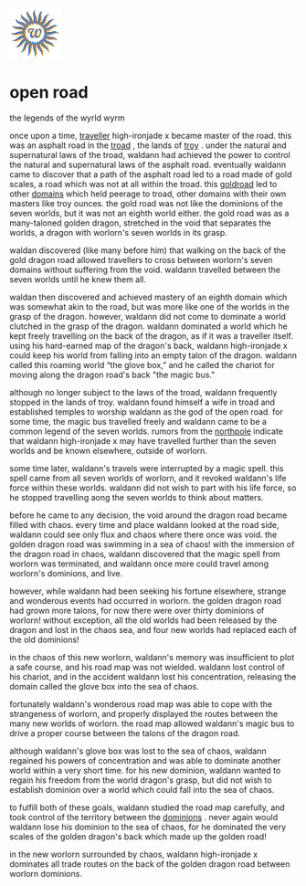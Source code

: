 ![wsun](assets/wsun.gif)

# open road

the legends of the wyrld wyrm

once upon a time,  [traveller](traveller.md)  high-ironjade x became master of the road. this was an asphalt road in the  [troad](troad.md) , the lands of  [troy](troy.md) . under the natural and supernatural laws of the troad, waldann had achieved the power to control the natural and supernatural laws of the asphalt road. 
 eventually waldann came to discover that a path of the asphalt road led to a road made of gold scales, a road which was not at all within the troad. this  [goldroad](goldroad.md)  led to other  [domains](domains.md)  which held peerage to troad, other domains with their own masters like troy ounces. the gold road was not like the dominions of the seven worlds, but it was not an eighth world either. the gold road was as a many-taloned golden dragon, stretched in the void that separates the worlds, a dragon with worlorn's seven worlds in its grasp. 

 waldan discovered (like many before him) that walking on the back of the gold dragon road allowed travellers to cross between worlorn's seven domains without suffering from the void. waldann travelled between the seven worlds until he knew them all. 

 waldan then discovered and achieved mastery of an eighth domain which was somewhat akin to the road, but was more like one of the worlds in the grasp of the dragon. however, waldann did not come to dominate a world clutched in the grasp of the dragon. waldann dominated a world which he kept freely travelling on the back of the dragon, as if it was a traveller itself. using his hard-earned map of the dragon's back, waldann high-ironjade x could keep his world from falling into an empty talon of the dragon. waldann called this roaming world “the glove box,” and he called the chariot for moving along the dragon road's back "the magic bus." 

 although no longer subject to the laws of the troad, waldann frequently stopped in the lands of troy. waldann found himself a wife in troad and established temples to worship waldann as the god of the open road. for some time, the magic bus travelled freely and waldann came to be a common legend of the seven worlds. rumors from the  [northpole](northpole.md)  indicate that waldann high-ironjade x may have travelled further than the seven worlds and be known elsewhere, outside of worlorn. 

 some time later, waldann's travels were interrupted by a magic spell. this spell came from all seven worlds of worlorn, and it revoked waldann's life force within these worlds. waldann did not wish to part with his life force, so he stopped travelling aong the seven worlds to think about matters. 

 before he came to any decision, the void around the dragon road became filled with chaos. every time and place waldann looked at the road side, waldann could see only flux and chaos where there once was void. the golden dragon road was swimming in a sea of chaos! with the immersion of the dragon road in chaos, waldann discovered that the magic spell from worlorn was terminated, and waldann once more could travel among worlorn's dominions, and live. 

 however, while waldann had been seeking his fortune elsewhere, strange and wonderous events had occurred in worlorn. the golden dragon road had grown more talons, for now there were over thirty dominions of worlorn! without exception, all the old worlds had been released by the dragon and lost in the chaos sea, and four new worlds had replaced each of the old dominions! 

 in the chaos of this new worlorn, waldann's memory was insufficient to plot a safe course, and his road map was not wielded. waldann lost control of his chariot, and in the accident waldann lost his concentration, releasing the domain called the glove box into the sea of chaos. 

 fortunately waldann's wonderous road map was able to cope with the strangeness of worlorn, and properly displayed the routes between the many new worlds of worlorn. the road map allowed waldann's magic bus to drive a proper course between the talons of the dragon road. 

 although waldann's glove box was lost to the sea of chaos, waldann regained his powers of concentration and was able to dominate another world within a very short time. for his new dominion, waldann wanted to regain his freedom from the world dragon's grasp, but did not wish to establish dominion over a world which could fall into the sea of chaos. 

 to fulfill both of these goals, waldann studied the road map carefully, and took control of the territory between the  [dominions](dominions.md) . never again would waldann lose his dominion to the sea of chaos, for he dominated the very scales of the golden dragon's back which made up the golden road! 

 in the new worlorn surrounded by chaos, waldann high-ironjade x dominates all trade routes on the back of the golden dragon road between worlorn dominions. 

 